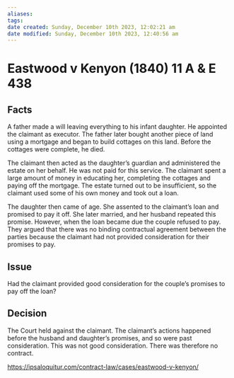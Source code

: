 ```yaml
---
aliases: 
tags: 
date created: Sunday, December 10th 2023, 12:02:21 am
date modified: Sunday, December 10th 2023, 12:40:56 am
---
```


# Eastwood v Kenyon (1840) 11 A & E 438

## Facts

A father made a will leaving everything to his infant daughter. He appointed the claimant as executor. The father later bought another piece of land using a mortgage and began to build cottages on this land. Before the cottages were complete, he died.

The claimant then acted as the daughter’s guardian and administered the estate on her behalf. He was not paid for this service. The claimant spent a large amount of money in educating her, completing the cottages and paying off the mortgage. The estate turned out to be insufficient, so the claimant used some of his own money and took out a loan.

The daughter then came of age. She assented to the claimant’s loan and promised to pay it off. She later married, and her husband repeated this promise. However, when the loan became due the couple refused to pay. They argued that there was no binding contractual agreement between the parties because the claimant had not provided consideration for their promises to pay.

## Issue

Had the claimant provided good consideration for the couple’s promises to pay off the loan?

## Decision

The Court held against the claimant. The claimant’s actions happened before the husband and daughter’s promises, and so were past consideration. This was not good consideration. There was therefore no contract.

<https://ipsaloquitur.com/contract-law/cases/eastwood-v-kenyon/>
